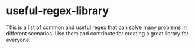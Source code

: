 # useful-regex-library
This is a list of common and useful regex that can solve many problems in different scenarios. Use them and contribute for creating a great library for everyone.
